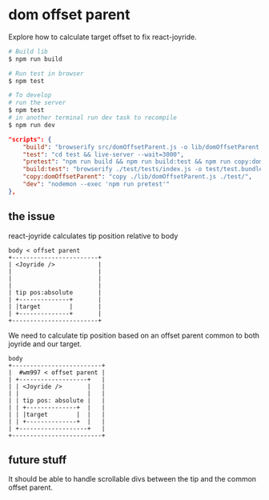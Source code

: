 # dom offset parent

Explore how to calculate target offset to fix react-joyride.

```sh
# Build lib
$ npm run build
```

```sh
# Run test in browser
$ npm test
```

```sh
# To develop
# run the server
$ npm test
# in another terminal run dev task to recompile
$ npm run dev
```

```json
"scripts": {
	"build": "browserify src/domOffsetParent.js -o lib/domOffsetParent.js",
	"test": "cd test && live-server --wait=3000",
	"pretest": "npm run build && npm run build:test && npm run copy:domOffsetParent",
	"build:test": "browserify ./test/tests/index.js -o test/test.bundle.js",
	"copy:domOffsetParent": "copy ./lib/domOffsetParent.js ./test/",
	"dev": "nodemon --exec 'npm run pretest'"
},
```

## the issue

react-joyride calculates tip position relative to body

```
body < offset parent
+------------------------+
| <Joyride />            |
|                        |
|                        |
|                        |
| tip pos:absolute       |
| +--------------+       |
| |target        |       |
| +--------------+       |
+------------------------+
```

We need to calculate tip position based on an offset parent common to both joyride and our target.

```
body
+-------------------------+
|  #wm997 < offset parent |
| +-------------------+   |
| | <Joyride />       |   |
| |                   |   |
| | tip pos: absolute |   |
| | +--------------+  |   |
| | |target        |  |   |
| | +--------------+  |   |
| +-------------------+   |
+-------------------------+
```

## future stuff

It should be able to handle scrollable divs between the tip and the common offset parent.
